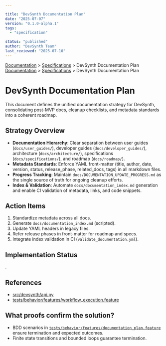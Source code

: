 ```yaml
---

title: "DevSynth Documentation Plan"
date: "2025-07-07"
version: "0.1.0-alpha.1"
tags:
  - "specification"

status: "published"
author: "DevSynth Team"
last_reviewed: "2025-07-10"
---
```

<div class="breadcrumbs">
<a href="../index.md">Documentation</a> &gt; <a href="index.md">Specifications</a> &gt; DevSynth Documentation Plan
</div>

<div class="breadcrumbs">
<a href="../index.md">Documentation</a> &gt; <a href="index.md">Specifications</a> &gt; DevSynth Documentation Plan
</div>

# DevSynth Documentation Plan

This document defines the unified documentation strategy for DevSynth, consolidating post-MVP docs, cleanup checklists, and metadata standards into a coherent roadmap.

## Strategy Overview

- **Documentation Hierarchy**: Clear separation between user guides (`docs/user_guides/`), developer guides (`docs/developer_guides/`), architecture (`docs/architecture/`), specifications (`docs/specifications/`), and roadmap (`docs/roadmap/`).
- **Metadata Standards**: Enforce YAML front-matter (title, author, date, version, status, release_phase, related_docs, tags) in all markdown files.
- **Progress Tracking**: Maintain `docs/DOCUMENTATION_UPDATE_PROGRESS.md` as the single source of truth for ongoing cleanup efforts.
- **Index & Validation**: Automate `docs/documentation_index.md` generation and enable CI validation of metadata, links, and code snippets.

## Action Items

1. Standardize metadata across all docs.
2. Generate `docs/documentation_index.md` (scripted).
3. Update YAML headers in legacy files.
4. Refer release phases in front-matter for roadmap and specs.
5. Integrate index validation in CI (`validate_documentation.yml`).
## Implementation Status

.

## References

- [src/devsynth/api.py](../../src/devsynth/api.py)
- [tests/behavior/features/workflow_execution.feature](../../tests/behavior/features/workflow_execution.feature)

## What proofs confirm the solution?
- BDD scenarios in [`tests/behavior/features/documentation_plan.feature`](../../tests/behavior/features/documentation_plan.feature) ensure termination and expected outcomes.
- Finite state transitions and bounded loops guarantee termination.
